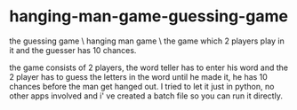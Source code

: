# hanging-man-game-guessing-game
the guessing game \ hanging man game \ the game which 2 players play in it and the guesser has 10 chances.

the game consists of 2 players, the word teller has to enter his word and the 2 player has to guess the letters in the word until he made it, he has 10 chances before the man get hanged out.
I tried to let it just in python, no other apps involved and i' ve created a batch file so you can run it directly.
